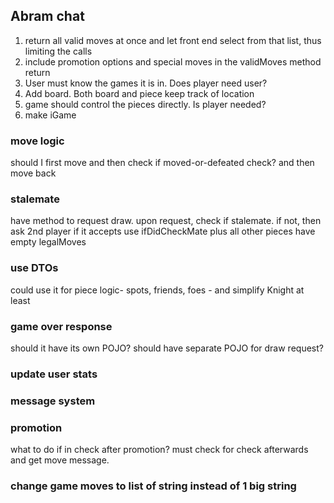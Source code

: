 
## Abram chat
1. return all valid moves at once and let front end select from that list, thus limiting the calls
2. include promotion options and special moves in the validMoves method return
3. User must know the games it is in. Does player need user? 
4. Add board. Both board and piece keep track of location
5. game should control the pieces directly. Is player needed?
6. make iGame

[//]: # (### simplicity vs pojo)

[//]: # (should Piece implement its own business logic?)

### move logic
should I first move and then check if moved-or-defeated check? and then move back


### stalemate
have method to request draw. upon request, check if stalemate. if not, then ask 2nd player if it accepts
use ifDidCheckMate plus all other pieces have empty legalMoves

### use DTOs
could use it for piece logic- spots, friends, foes - and simplify Knight at least


### game over response
should it have its own POJO? should have separate POJO for draw request?



### update user stats
### message system



### promotion
what to do if in check after promotion?
must check for check afterwards and get move message.

### change game moves to list of string instead of 1 big string